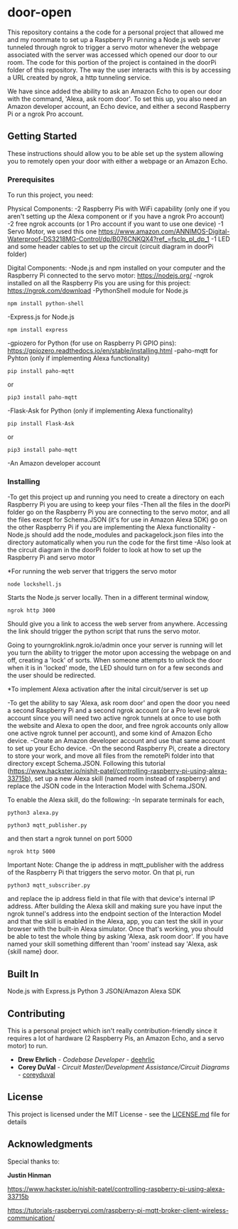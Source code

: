 # door-open

This repository contains a the code for a personal project that allowed me and my roommate to set up a Raspberry Pi running a Node.js web server tunneled through ngrok to trigger a servo motor whenever the webpage associated with the server was accessed which opened our door to our room. The code for this portion of the project is contained in the doorPi folder of this repository. The way the user interacts with this is by accessing a URL created by ngrok, a http tunneling service.

We have since added the ability to ask an Amazon Echo to open our door with the command, 'Alexa, ask room door'. To set this up, you also need an Amazon developer account, an Echo device, and either a second Raspberry Pi or a ngrok Pro account. 


## Getting Started

These instructions should allow you to be able set up the system allowing you to remotely open your door with either a webpage or an Amazon Echo.

### Prerequisites

To run this project, you need:

Physical Components:
-2 Raspberry Pis with WiFi capability (only one if you aren't setting up the Alexa component or if you have a ngrok Pro account)
-2 free ngrok accounts (or 1 Pro account if you want to use one device)
-1 Servo Motor, we used this one https://www.amazon.com/ANNIMOS-Digital-Waterproof-DS3218MG-Control/dp/B076CNKQX4?ref_=fsclp_pl_dp_1
-1 LED and some header cables to set up the circuit (circuit diagram in doorPi folder)

Digital Components:
-Node.js and npm installed on your computer and the Raspberry Pi connected to the servo motor: https://nodejs.org/
-ngrok installed on all the Raspberry Pis you are using for this project: https://ngrok.com/download
-PythonShell module for Node.js
```
npm install python-shell
```
-Express.js for Node.js
```
npm install express
```
-gpiozero for Python (for use on Raspberry Pi GPIO pins): https://gpiozero.readthedocs.io/en/stable/installing.html
-paho-mqtt for Pyhton (only if implementing Alexa functionality)
```
pip install paho-mqtt
```
or 
```
pip3 install paho-mqtt
```
-Flask-Ask for Python (only if implementing Alexa functionality)
```
pip install Flask-Ask
```
or
```
pip3 install paho-mqtt
```
-An Amazon developer account


### Installing

-To get this project up and running you need to create a directory on each Raspberry Pi you are using to keep your files
-Then all the files in the doorPi folder go on the Raspberry Pi you are connecting to the servo motor, and all the files except for Schema.JSON (it's for use in Amazon Alexa SDK) go on the other Raspberry Pi if you are implementing the Alexa functionality
-Node.js should add the node_modules and packagelock.json files into the directory automatically when you run the code for the first time
-Also look at the circuit diagram in the doorPi folder to look at how to set up the Raspberry Pi and servo motor

*For running the web server that triggers the servo motor
```
node lockshell.js
```
Starts the Node.js server locally. Then in a different terminal window,
```
ngrok http 3000
```
Should give you a link to access the web server from anywhere. Accessing the link should trigger the python script that runs the servo motor.

Going to yourngroklink.ngrok.io/admin once your server is running will let you turn the ability to trigger the motor upon accessing the webpage on and off, creating a 'lock' of sorts. When someone attempts to unlock the door when it is in 'locked' mode, the LED should turn on for a few seconds and the user should be redirected.

*To implement Alexa activation after the inital circuit/server is set up

-To get the ability to say 'Alexa, ask room door' and open the door you need a second Raspberry Pi and a second ngrok account (or a Pro level ngrok account since you will need two active ngrok tunnels at once to use both the website and Alexa to open the door, and free ngrok accounts only allow one active ngrok tunnel per account), and some kind of Amazon Echo device.
-Create an Amazon developer account and use that same account to set up your Echo device.
-On the second Raspberry Pi, create a directory to store your work, and move all files from the remotePi folder into that directory except Schema.JSON. Following this tutorial (https://www.hackster.io/nishit-patel/controlling-raspberry-pi-using-alexa-33715b), set up a new Alexa skill (named room instead of raspberry) and replace the JSON code in the Interaction Model with Schema.JSON.

To enable the Alexa skill, do the following:
-In separate terminals for each,

```
python3 alexa.py
```

```
python3 mqtt_publisher.py
```

and then start a ngrok tunnel on port 5000 

```
ngrok http 5000
```

Important Note: Change the ip address in mqtt_publisher with the address of the Raspberry Pi that triggers the servo motor. On that pi, run 

```
python3 mqtt_subscriber.py
```

and replace the ip address field in that file with that device's internal IP address. After building the Alexa skill and making sure you have input the ngrok tunnel's address into the endpoint section of the Interaction Model and that the skill is enabled in the Alexa, app, you can test the skill in your browser with the built-in Alexa simulator. Once that's working, you should be able to test the whole thing by asking 'Alexa, ask room door'. If you have named your skill something different than 'room' instead say 'Alexa, ask {skill name} door.

## Built In

Node.js with Express.js
Python 3
JSON/Amazon Alexa SDK

## Contributing

This is a personal project which isn't really contribution-friendly since it requires a lot of hardware (2 Raspberry Pis, an Amazon Echo, and a servo motor) to run.

* **Drew Ehrlich** - *Codebase Developer* - [deehrlic](https://github.com/deehrlic)
* **Corey DuVal** - *Circuit Master/Development Assistance/Circuit Diagrams* - [coreyduval](https://github.com/coreyduval)
## License

This project is licensed under the MIT License - see the [LICENSE.md](LICENSE.md) file for details

## Acknowledgments

Special thanks to:

**Justin Hinman**

https://www.hackster.io/nishit-patel/controlling-raspberry-pi-using-alexa-33715b

https://tutorials-raspberrypi.com/raspberry-pi-mqtt-broker-client-wireless-communication/
